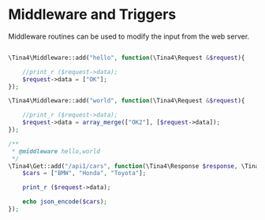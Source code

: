 # Middleware and Triggers

Middleware routines can be used to modify the input from the web server.

```php title="src/routes/example.php"

\Tina4\Middleware::add("hello", function(\Tina4\Request &$request){

    //print_r ($request->data);
    $request->data = ["OK"];
});

\Tina4\Middleware::add("world", function(\Tina4\Request &$request){

    //print_r ($request->data);
    $request->data = array_merge(["OK2"], [$request->data]);
});

/**
 * @middleware hello,world
 */
\Tina4\Get::add("/api1/cars", function(\Tina4\Response $response, \Tina4\Request $request) {
    $cars = ["BMW", "Honda", "Toyota"];

    print_r ($request->data);

    echo json_encode($cars);
});


```